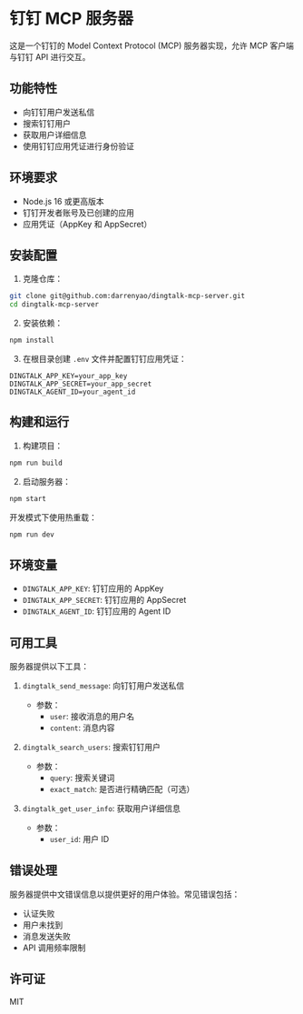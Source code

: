 # 钉钉 MCP 服务器

这是一个钉钉的 Model Context Protocol (MCP) 服务器实现，允许 MCP 客户端与钉钉 API 进行交互。

## 功能特性

- 向钉钉用户发送私信
- 搜索钉钉用户
- 获取用户详细信息
- 使用钉钉应用凭证进行身份验证

## 环境要求

- Node.js 16 或更高版本
- 钉钉开发者账号及已创建的应用
- 应用凭证（AppKey 和 AppSecret）

## 安装配置

1. 克隆仓库：
```bash
git clone git@github.com:darrenyao/dingtalk-mcp-server.git
cd dingtalk-mcp-server
```

2. 安装依赖：
```bash
npm install
```

3. 在根目录创建 `.env` 文件并配置钉钉应用凭证：
```env
DINGTALK_APP_KEY=your_app_key
DINGTALK_APP_SECRET=your_app_secret
DINGTALK_AGENT_ID=your_agent_id
```

## 构建和运行

1. 构建项目：
```bash
npm run build
```

2. 启动服务器：
```bash
npm start
```

开发模式下使用热重载：
```bash
npm run dev
```

## 环境变量

- `DINGTALK_APP_KEY`: 钉钉应用的 AppKey
- `DINGTALK_APP_SECRET`: 钉钉应用的 AppSecret
- `DINGTALK_AGENT_ID`: 钉钉应用的 Agent ID

## 可用工具

服务器提供以下工具：

1. `dingtalk_send_message`: 向钉钉用户发送私信
   - 参数：
     - `user`: 接收消息的用户名
     - `content`: 消息内容

2. `dingtalk_search_users`: 搜索钉钉用户
   - 参数：
     - `query`: 搜索关键词
     - `exact_match`: 是否进行精确匹配（可选）

3. `dingtalk_get_user_info`: 获取用户详细信息
   - 参数：
     - `user_id`: 用户 ID

## 错误处理

服务器提供中文错误信息以提供更好的用户体验。常见错误包括：

- 认证失败
- 用户未找到
- 消息发送失败
- API 调用频率限制

## 许可证

MIT
